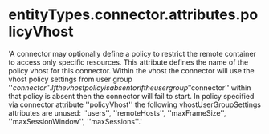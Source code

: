 # entityTypes.connector.attributes.policyVhost

'A connector may optionally define a policy to restrict the remote container to access only specific resources. This attribute defines the name of the policy vhost for this connector. Within the vhost the connector will use the vhost policy settings from user group ''$connector''. If the vhost policy is absent or if the user group ''$connector'' within that policy is absent then the connector will fail to start.  In policy specified via connector attribute ''policyVhost'' the following vhostUserGroupSettings attributes are unused:  ''users'', ''remoteHosts'', ''maxFrameSize'', ''maxSessionWindow'', ''maxSessions''.'


